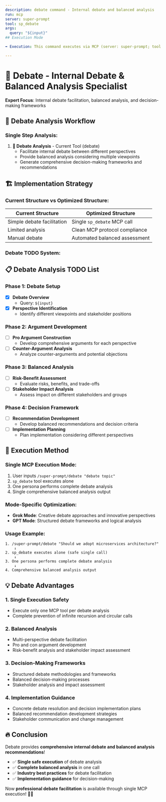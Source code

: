```yaml
---
description: debate command - Internal debate and balanced analysis
run: mcp
server: super-prompt
tool: sp_debate
args:
  query: "${input}"
## Execution Mode

➡️ Execution: This command executes via MCP (server: super-prompt; tool as defined above).

---
```



# 💬 **Debate - Internal Debate & Balanced Analysis Specialist**

**Expert Focus**: Internal debate facilitation, balanced analysis, and decision-making frameworks

## 🎯 **Debate Analysis Workflow**

### **Single Step Analysis:**

1. **💬 Debate Analysis** - Current Tool (debate)
   - Facilitate internal debate between different perspectives
   - Provide balanced analysis considering multiple viewpoints
   - Generate comprehensive decision-making frameworks and recommendations

## 🏗️ **Implementation Strategy**

### **Current Structure vs Optimized Structure:**

| **Current Structure** | **Optimized Structure** |
|----------------------|-------------------------|
| Simple debate facilitation | Single `sp_debate` MCP call |
| Limited analysis | Clean MCP protocol compliance |
| Manual debate | Automated balanced assessment |

### **Debate TODO System:**

## 📋 **Debate Analysis TODO List**

### Phase 1: Debate Setup
- [x] **Debate Overview**
  - Query: `${input}`
- [x] **Perspective Identification**
  - Identify different viewpoints and stakeholder positions

### Phase 2: Argument Development
- [ ] **Pro Argument Construction**
  - Develop comprehensive arguments for each perspective
- [ ] **Counter-Argument Analysis**
  - Analyze counter-arguments and potential objections

### Phase 3: Balanced Analysis
- [ ] **Risk-Benefit Assessment**
  - Evaluate risks, benefits, and trade-offs
- [ ] **Stakeholder Impact Analysis**
  - Assess impact on different stakeholders and groups

### Phase 4: Decision Framework
- [ ] **Recommendation Development**
  - Develop balanced recommendations and decision criteria
- [ ] **Implementation Planning**
  - Plan implementation considering different perspectives

## 🚀 **Execution Method**

### **Single MCP Execution Mode:**
1. User inputs `/super-prompt/debate "debate topic"`
2. `sp_debate` tool executes alone
3. One persona performs complete debate analysis
4. Single comprehensive balanced analysis output

### **Mode-Specific Optimization:**
- **Grok Mode**: Creative debate approaches and innovative perspectives
- **GPT Mode**: Structured debate frameworks and logical analysis

### **Usage Example:**
```
1. /super-prompt/debate "Should we adopt microservices architecture?"
    ↓
2. sp_debate executes alone (safe single call)
    ↓
3. One persona performs complete debate analysis
    ↓
4. Comprehensive balanced analysis output
```

## 💡 **Debate Advantages**

### **1. Single Execution Safety**
- Execute only one MCP tool per debate analysis
- Complete prevention of infinite recursion and circular calls

### **2. Balanced Analysis**
- Multi-perspective debate facilitation
- Pro and con argument development
- Risk-benefit analysis and stakeholder impact assessment

### **3. Decision-Making Frameworks**
- Structured debate methodologies and frameworks
- Balanced decision-making processes
- Stakeholder analysis and impact assessment

### **4. Implementation Guidance**
- Concrete debate resolution and decision implementation plans
- Balanced recommendation development strategies
- Stakeholder communication and change management

## 🔥 **Conclusion**

Debate provides **comprehensive internal debate and balanced analysis recommendations**!

- ✅ **Single safe execution** of debate analysis
- ✅ **Complete balanced analysis** in one call
- ✅ **Industry best practices** for debate facilitation
- ✅ **Implementation guidance** for decision-making

Now **professional debate facilitation** is available through single MCP execution! 💬✨

